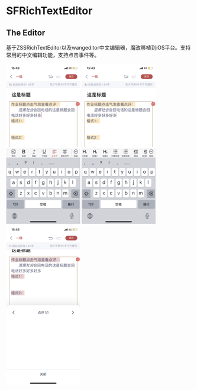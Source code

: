 SFRichTextEditor
=============

The Editor
---

基于ZSSRichTextEditor以及wangeditor中文编辑器，魔改移植到iOS平台。支持常用的中文编辑功能，支持点击事件等。

<img src="img/IMG_8511.PNG" alt="IMG_8511" width="200px" />

<img src="img/IMG_8512.PNG" alt="IMG_8512" width="200px"/>

<img src="img/IMG_8513.PNG" alt="IMG_8513" width="200px"/>

